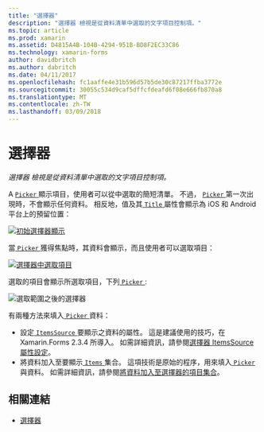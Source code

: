 ```yaml
---
title: "選擇器"
description: "選擇器 檢視是從資料清單中選取的文字項目控制項。"
ms.topic: article
ms.prod: xamarin
ms.assetid: D4815A4B-104B-4294-951B-BD8F2EC33C86
ms.technology: xamarin-forms
author: davidbritch
ms.author: dabritch
ms.date: 04/11/2017
ms.openlocfilehash: fc1aaffe4e31b596d57b5de30c87217ffba3772e
ms.sourcegitcommit: 30055c534d9caf5dffcfdeafd6f08e666fb870a8
ms.translationtype: MT
ms.contentlocale: zh-TW
ms.lasthandoff: 03/09/2018
---
```

# <a name="picker"></a>選擇器

_選擇器 檢視是從資料清單中選取的文字項目控制項。_

A [ `Picker` ](https://developer.xamarin.com/api/type/Xamarin.Forms.Picker/)顯示項目，使用者可以從中選取的簡短清單。 不過， [ `Picker` ](https://developer.xamarin.com/api/type/Xamarin.Forms.Picker/)第一次出現時，不會顯示任何資料。 相反地，值及其[ `Title` ](https://developer.xamarin.com/api/property/Xamarin.Forms.Picker.Title/)屬性會顯示為 iOS 和 Android 平台上的預留位置：

[![](images/picker-initial.png "初始選擇器顯示")](images/picker-initial-large.png#lightbox "初始選擇器顯示")

當[ `Picker` ](https://developer.xamarin.com/api/type/Xamarin.Forms.Picker/)獲得焦點時，其資料會顯示，而且使用者可以選取項目：

[![](images/picker-selection.png "選擇器中選取項目")](images/picker-selection-large.png#lightbox "選擇器中選取項目")

選取的項目會顯示所選取項目，下列[ `Picker` ](https://developer.xamarin.com/api/type/Xamarin.Forms.Picker/):

![](images/picker-after-selection.png "選取範圍之後的選擇器")

有兩種方法來填入[ `Picker` ](https://developer.xamarin.com/api/type/Xamarin.Forms.Picker/)資料：

- 設定[ `ItemsSource` ](https://developer.xamarin.com/api/property/Xamarin.Forms.Picker.ItemsSource/)要顯示之資料的屬性。 這是建議使用的技巧，在 Xamarin.Forms 2.3.4 所導入。 如需詳細資訊，請參閱[選擇器 ItemsSource 屬性設定](populating-itemssource.md)。
- 將資料加入至要顯示[ `Items` ](https://developer.xamarin.com/api/property/Xamarin.Forms.Picker.Items/)集合。 這項技術是原始的程序，用來填入[ `Picker` ](https://developer.xamarin.com/api/type/Xamarin.Forms.Picker/)與資料。 如需詳細資訊，請參閱[將資料加入至選擇器的項目集合](populating-items.md)。


## <a name="related-links"></a>相關連結

- [選擇器](https://developer.xamarin.com/api/type/Xamarin.Forms.Picker/)
